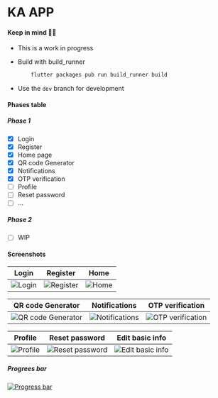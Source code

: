 # KA APP

#### Keep in mind 🧘‍♂️

- This is a work in progress
- Build with build_runner

  ```bash
      flutter packages pub run build_runner build
  ```

- Use the `dev` branch for development

#### Phases table

##### Phase 1

- [x] Login
- [x] Register
- [X] Home page
- [X] QR code Generator
- [X] Notifications
- [X] OTP verification
- [ ] Profile
- [ ] Reset password
- [ ]  ...

##### Phase 2

- [ ] WIP



#### Screenshots



| Login | Register | Home |
| :---: | :---: | :---: |
| ![Login](https://i.imgur.com/0Z0Z0ZM.png) | ![Register](https://i.imgur.com/0Z0Z0ZM.png) | ![Home](https://i.imgur.com/0Z0Z0ZM.png) |

| QR code Generator | Notifications | OTP verification |
| :---: | :---: | :---: |
| ![QR code Generator](https://i.imgur.com/0Z0Z0ZM.png) | ![Notifications](https://i.imgur.com/0Z0Z0ZM.png) | ![OTP verification](https://i.imgur.com/0Z0Z0ZM.png) |

| Profile | Reset password | Edit basic info |
| :---: | :---: | :---: |
| ![Profile](https://i.imgur.com/0Z0Z0ZM.png) | ![Reset password](https://i.imgur.com/0Z0Z0ZM.png) | ![Edit basic info](https://i.imgur.com/0Z0Z0ZM.png) |


##### Progrees bar

[![Progress bar](https://progress-bar.dev/18/?title=done&width=500)]()

